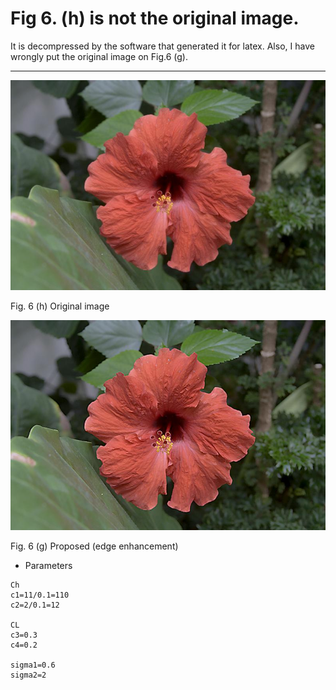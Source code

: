 # Fig 6. (h) is not the original image.

It is decompressed by the software that generated it for latex. Also, I have wrongly put the original image on Fig.6 (g).

---------

![1](https://github.com/onionhub/TIP/blob/Drafts/Drafts/1o.Jpg)

Fig. 6 (h) Original image

![2](https://github.com/onionhub/TIP/blob/Drafts/Drafts/1.jpg)

Fig. 6 (g) Proposed (edge enhancement)

- Parameters
```
Ch
c1=11/0.1=110
c2=2/0.1=12

CL
c3=0.3
c4=0.2

sigma1=0.6
sigma2=2
```
